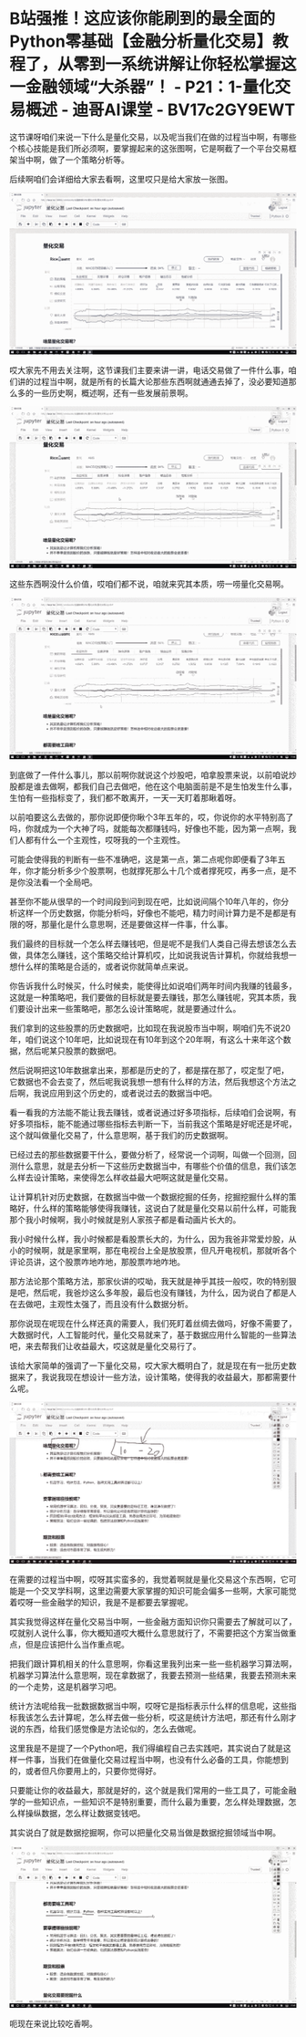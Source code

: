 # B站强推！这应该你能刷到的最全面的Python零基础【金融分析量化交易】教程了，从零到一系统讲解让你轻松掌握这一金融领域“大杀器”！ - P21：1-量化交易概述 - 迪哥AI课堂 - BV17c2GY9EWT

这节课呀咱们来说一下什么是量化交易，以及呢当我们在做的过程当中啊，有哪些个核心技能是我们所必须啊，要掌握起来的这张图啊，它是啊截了一个平台交易框架当中啊，做了一个策略分析等。

后续啊咱们会详细给大家去看啊，这里哎只是给大家放一张图。

![](img/0f0b8924e0d503084057d403a671b611_1.png)

哎大家先不用去关注啊，这节课我们主要来讲一讲，电话交易做了一件什么事，咱们讲的过程当中啊，就是所有的长篇大论那些东西啊就通通去掉了，没必要知道那么多的一些历史啊，概述啊，还有一些发展前景啊。



![](img/0f0b8924e0d503084057d403a671b611_3.png)

这些东西啊没什么价值，哎咱们都不说，咱就来究其本质，唠一唠量化交易啊。

![](img/0f0b8924e0d503084057d403a671b611_5.png)

到底做了一件什么事儿，那以前啊你就说这个炒股吧，咱拿股票来说，以前咱说炒股都是谁去做啊，都我们自己去做吧，他在这个电脑面前是不是生怕发生什么事，生怕有一些指标变了，我们都不敢离开，一天一天盯着那瞅着呀。

以前咱要这么去做的，那你说即便你瞅个3年五年的，哎，你说你的水平特别高了吗，你就成为一个大神了吗，就能每次都赚钱吗，好像也不能，因为第一点啊，我们人都有什么一个主观性，哎呀我的一个主观性。

可能会使得我的判断有一些不准确吧，这是第一点，第二点呢你即便看了3年五年，你才能分析多少个股票啊，也就撑死那么十几个或者撑死哎，再多一点，是不是你没法看一个全局吧。

甚至你不能从很早的一个时间段到问到现在吧，比如说间隔个10年八年的，你分析这样一个历史数据，你能分析吗，好像也不能吧，精力时间计算力是不是都是有限的呀，那量化是什么意思啊，还是要做这样一件事，什么事。

我们最终的目标就一个怎么样去赚钱吧，但是呢不是我们人类自己得去想该怎么去做，具体怎么赚钱，这个策略交给计算机哎，比如说我说告计算机，你就给我想一想什么样的策略是合适的，或者说你就简单点来说。

你告诉我什么时候买，什么时候卖，能使得比如说咱们两年时间内我赚的钱最多，这就是一种策略吧，我们要做的目标就是要去赚钱，那怎么赚钱呢，究其本质，我们要设计出来一些策略吧，那怎么设计策略呢，就是要通过什么。

我们拿到的这些股票的历史数据吧，比如现在我说股市当中啊，啊咱们先不说20年，咱们说这个10年吧，比如说现在有10年到这个20年啊，有这么十来年这个数据，然后呢某只股票的数据吧。

然后说啊把这10年数据拿出来，那都是历史的了，都是摆在那了，哎定型了吧，它数据也不会去变了，然后呢我说我想一想有什么样的方法，然后我想这个方法之后啊，我说应用到这个历史的，或者说过去的数据当中吧。

看一看我的方法能不能让我去赚钱，或者说通过好多项指标，后续咱们会说啊，有好多项指标，能不能通过哪些指标去判断一下，当前我这个策略是好呢还是坏呢，这个就叫做量化交易了，什么意思啊，基于我们的历史数据啊。

已经过去的那些数据要干什么，要做分析了，经常说一个词啊，叫做一个回测，回测什么意思，就是去分析一下这些历史数据当中，有哪些个价值的信息，我们该怎么样去设计策略，来使得怎么样收益最大吧啊这就是量化交易。

让计算机针对历史数据，在数据当中做一个数据挖掘的任务，挖掘挖掘什么样的策略好，什么样的策略能够使得我赚钱，这说白了就是量化交易以前什么样，可能我那个我小时候啊，我小时候就是别人家孩子都是看动画片长大的。

我小时候什么样，我小时候都是看股票长大的，为什么，因为我爸非常爱炒股，从小的时候啊，就是家里啊，那在电视台上全是放股票，但凡开电视机，那就听各个评论员讲，这个股票咋地咋地，那股票咋地咋地。

那方法论那个策略方法，那家伙讲的哎呦，我天就是神乎其技一般哎，吹的特别狠是吧，然后呢，我爸炒这么多年股，最后也没有赚钱，为什么，因为说白了都是人在去做吧，主观性太强了，而且没有什么数据分析。

那你说现在呢现在什么样还真的需要人，我们死盯着丝绸去做吗，好像不需要了，大数据时代，人工智能时代，量化交易就来了，基于数据应用什么智能的一些算法吧，来去帮我们让收益最大，哎这就是量化交易行了。

该给大家简单的强调了一下量化交易，哎大家大概明白了，就是现在有一批历史数据来了，我说我现在想设计一些方法，设计策略，使得我的收益最大，那都需要什么呢。



![](img/0f0b8924e0d503084057d403a671b611_7.png)

在需要的过程当中啊，哎呀其实蛮多的，我觉着啊就是量化交易这个东西啊，它可能是一个交叉学科啊，这里边需要大家掌握的知识可能会偏多一些啊，大家可能觉着哎呀一些金融学的知识，我是不是都要去掌握呢。

其实我觉得这样在量化交易当中啊，一些金融方面知识你只需要去了解就可以了，哎就别人说什么事，你大概知道哎大概什么意思就行了，不需要把这个方案当做重点，但是应该把什么当作重点呢。

把我们跟计算机相关的什么意思啊，你看这里我列出来一些一些机器学习算法啊，机器学习算法什么意思啊，现在拿数据了，我要去预测一些结果，我要去预测未来的一个走势，这是机器学习吧。

统计方法呢给我一批数据数据当中啊，哎呀它是指标表示什么样的信息呢，这些指标我该怎么去计算呢，怎么样去做一些分析，哎这是统计方法吧，那还有什么刚才说的东西，给我们感觉像是方法论似的，怎么去做呢。

这里我是不是提了一个Python吧，我们得编程自己去实践吧，其实说白了就是这样一件事，当我们在做量化交易过程当中啊，也没有什么必备的工具，你能想到的，或者但凡你要用上的，只要你觉得好。

只要能让你的收益最大，那就是好的，这个就是我们常用的一些工具了，可能金融学的一些知识点，一些知识不是特别重要，而什么最为重要，怎么样处理数据，怎么样操纵数据，怎么样让数据变钱吧。

其实说白了就是数据挖掘啊，你可以把量化交易当做是数据挖掘领域当中啊。

![](img/0f0b8924e0d503084057d403a671b611_9.png)

呃现在来说比较吃香啊。